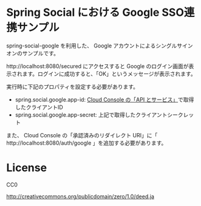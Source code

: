 # Spring Social における Google SSO連携サンプル
spring-social-google を利用した、 Google アカウントによるシングルサインオンのサンプルです。

http://localhost:8080/secured にアクセスすると Google のログイン画面が表示されます。ログインに成功すると、「OK」というメッセージが表示されます。

実行時に下記のプロパティを設定する必要があります。

* spring.social.google.app-id: [Cloud Console の「API とサービス」](https://console.cloud.google.com/apis/credentials)で取得したクライアントID
* spring.social.google.app-secret: 上記で取得したクライアントシークレット

また、 Cloud Console の「承認済みのリダイレクト URI」に「 http://localhost:8080/auth/google 」を追加する必要があります。

# License
CC0

http://creativecommons.org/publicdomain/zero/1.0/deed.ja
